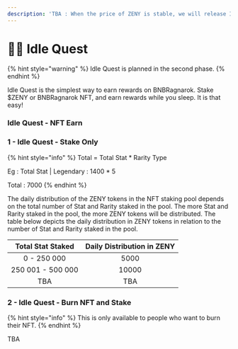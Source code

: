 ```yaml
---
description: 'TBA : When the price of ZENY is stable, we will release Idle Quest'
---
```


# 🧑🌾 Idle Quest

{% hint style="warning" %}
Idle Quest is planned in the second phase.&#x20;
{% endhint %}

Idle Quest is the simplest way to earn rewards on BNBRagnarok. Stake $ZENY or BNBRagnarok NFT, and earn rewards while you sleep. It is that easy!

### Idle Quest - NFT Earn

### 1 - Idle Quest - Stake Only

{% hint style="info" %}
Total = Total Stat \* Rarity Type

Eg : Total Stat | Legendary : 1400 \* 5&#x20;

Total : 7000
{% endhint %}

The daily distribution of the ZENY tokens in the NFT staking pool depends on the total number of Stat and Rarity staked in the pool. The more Stat and Rarity staked in the pool, the more ZENY tokens will be distributed. The table below depicts the daily distribution in ZENY tokens in relation to the number of Stat and Rarity staked in the pool.&#x20;

| Total Stat Staked | Daily Distribution in ZENY |
| :---------------: | :------------------------: |
|    0 - 250 000    |            5000            |
| 250 001 - 500 000 |            10000           |
|        TBA        |             TBA            |



### 2 - Idle Quest - Burn NFT and Stake

{% hint style="info" %}
This is only available to people who want to burn their NFT.
{% endhint %}

TBA
